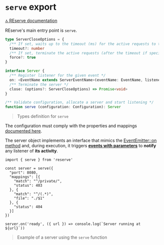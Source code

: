 # `serve` export

[🔝 REserve documentation](README.md)

REserve's main entry point is `serve`.

```typescript
type ServerCloseOptions = {
  /** If set, waits up to the timeout (ms) for the active requests to terminate */
  timeout?: number
  /** If set, terminate the active requests (after the timeout if specified) */
  force?: true
}

interface Server {
  /** Register listener for the given event */
  on: <EventName extends ServerEventName>(eventName: EventName, listener: ServerListener<EventName>) => Server
  /** Terminate the server */
  close: (options?: ServerCloseOptions) => Promise<void>
}

/** Validate configuration, allocate a server and start listening */
function serve (configuration: Configuration): Server
```

> Types definition for `serve`

The configuration must comply with the properties and mappings [documented here](configuration.md).

The server object implements an interface that mimics the [EventEmitter::on method](https://nodejs.org/api/events.html#emitteroneventname-listener) and, during execution, it triggers [**events with parameters**](events.md) to **notify** any listener of **its activity**.

```
import { serve } from 'reserve'

const server = serve({
  "port": 8080,
  "mappings": [{
    "match": "^/private/",
    "status": 403
  }, {
    "match": "^/(.*)",
    "file": "./$1"
  }, {
    "status": 404
  }]
})

server.on('ready', ({ url }) => console.log(`Server running at ${url}`))
```

> Example of a server using the `serve` function
